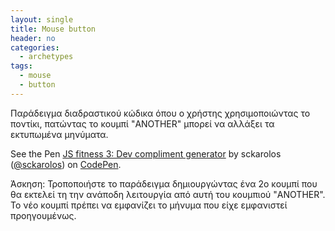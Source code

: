 ```yaml
---
layout: single
title: Mouse button
header: no
categories:
  - archetypes
tags:
  - mouse
  - button
---
```


Παράδειγμα διαδραστικού κώδικα όπου ο χρήστης χρησιμοποιώντας το ποντίκι, πατώντας το κουμπί "ANOTHER" μπορεί να αλλάξει τα εκτυπωμένα μηνύματα.

<p data-height="350" data-theme-id="17517" data-slug-hash="dYyRJX" data-default-tab="result" data-user="sckarolos" class='codepen'>See the Pen <a href='http://codepen.io/sckarolos/pen/dYyRJX/'>JS fitness 3: Dev compliment generator</a> by sckarolos (<a href='http://codepen.io/sckarolos'>@sckarolos</a>) on <a href='http://codepen.io'>CodePen</a>.</p>
<script async src="//assets.codepen.io/assets/embed/ei.js"></script>

Άσκηση: Τροποποιήστε το παράδειγμα δημιουργώντας ένα 2ο κουμπί που θα εκτελεί τη την ανάποδη λειτουργία από αυτή του κουμπιού "ANOTHER". Το νέο κουμπί πρέπει να εμφανίζει το μήνυμα που είχε εμφανιστεί προηγουμένως.
